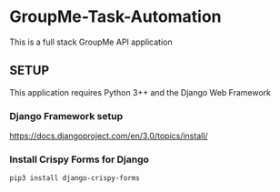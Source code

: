 # GroupMe-Task-Automation
This is a full stack GroupMe API application

## SETUP
This application requires Python 3++ and the Django Web Framework

### Django Framework setup
https://docs.djangoproject.com/en/3.0/topics/install/

### Install Crispy Forms for Django
```
pip3 install django-crispy-forms
```

